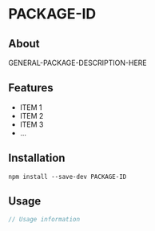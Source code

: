 # PACKAGE-ID

<!-- Get badges from http://shields.io/
[![npm](https://img.shields.io/npm/v/@NPM-ORG/PACKAGE-ID.svg?label=npm%20version)](https://www.npmjs.com/package/@NPM-ORG/PACKAGE-ID)
[![Linux Build Status](https://img.shields.io/circleci/project/github/GITHUB-USERNAME/PACKAGE-ID/master.svg?label=linux%20build)](https://circleci.com/gh/GITHUB-USERNAME/PACKAGE-ID/tree/master)
[![Windows Build Status](https://img.shields.io/appveyor/ci/GITHUB-USERNAME/PACKAGE-ID/master.svg?label=windows%20build)](https://ci.appveyor.com/project/GITHUB-USERNAME/PACKAGE-ID/branch/master)
[![Code Coverage](https://img.shields.io/coveralls/github/GITHUB-USERNAME/PACKAGE-ID/master.svg)](https://coveralls.io/github/GITHUB-USERNAME/PACKAGE-ID?branch=master)
-->

## About

GENERAL-PACKAGE-DESCRIPTION-HERE

## Features

*   ITEM 1
*   ITEM 2
*   ITEM 3
*   ...

## Installation

`npm install --save-dev PACKAGE-ID`

## Usage

```js
// Usage information
```
